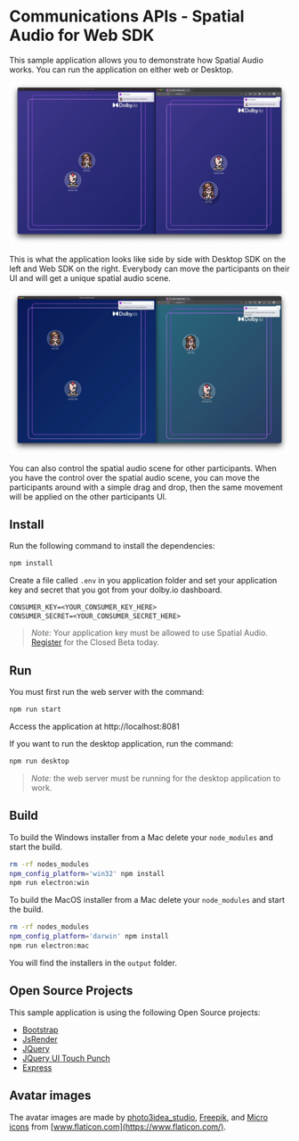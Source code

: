 # Communications APIs - Spatial Audio for Web SDK

This sample application allows you to demonstrate how Spatial Audio works. You can run the application on either web or Desktop.

![](wiki/layout.png)

This is what the application looks like side by side with Desktop SDK on the left and Web SDK on the right. Everybody can move the participants on their UI and will get a unique spatial audio scene.

![](wiki/control.png)

You can also control the spatial audio scene for other participants. When you have the control over the spatial audio scene, you can move the participants around with a simple drag and drop, then the same movement will be applied on the other participants UI.

## Install

Run the following command to install the dependencies:

```bash
npm install
```

Create a file called `.env` in you application folder and set your application key and secret that you got from your dolby.io dashboard.

```
CONSUMER_KEY=<YOUR_CONSUMER_KEY_HERE>
CONSUMER_SECRET=<YOUR_CONSUMER_SECRET_HERE>
```

> *Note:* Your application key must be allowed to use Spatial Audio. [Register](https://go.dolby.io/spatial-audio) for the Closed Beta today.

## Run

You must first run the web server with the command:

```bash
npm run start
```

Access the application at http://localhost:8081

If you want to run the desktop application, run the command:

```bash
npm run desktop
```

> *Note:* the web server must be running for the desktop application to work.

## Build

To build the Windows installer from a Mac delete your `node_modules` and start the build.

```bash
rm -rf nodes_modules
npm_config_platform='win32' npm install
npm run electron:win
```

To build the MacOS installer from a Mac delete your `node_modules` and start the build.

```bash
rm -rf nodes_modules
npm_config_platform='darwin' npm install
npm run electron:mac
```

You will find the installers in the `output` folder.

## Open Source Projects

This sample application is using the following Open Source projects:
- [Bootstrap](https://getbootstrap.com)
- [JsRender](https://www.jsviews.com/)
- [JQuery](https://jquery.com)
- [JQuery UI Touch Punch](https://github.com/furf/jquery-ui-touch-punch)
- [Express](https://expressjs.com/)

## Avatar images

The avatar images are made by [photo3idea_studio](https://www.flaticon.com/authors/photo3idea-studio), [Freepik](https://www.freepik.com), and [Micro icons](https://www.flaticon.com/free-icons/micro) from [www.flaticon.com](https://www.flaticon.com/).

